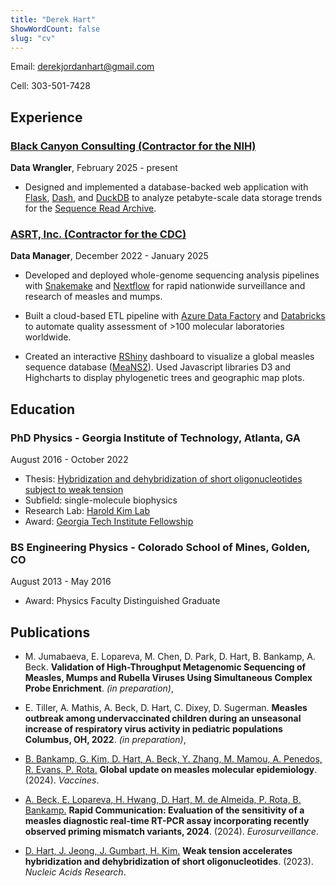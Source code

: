 ```yaml
---
title: "Derek Hart"
ShowWordCount: false 
slug: "cv"
---
```

Email: derekjordanhart@gmail.com 

Cell: 303-501-7428

## Experience

### [Black Canyon Consulting (Contractor for the NIH)](https://www.bccdc.net/) ###
**Data Wrangler**, February 2025 - present
- Designed and implemented a database-backed web application with [Flask](https://flask.palletsprojects.com/en/stable/), [Dash](https://dash.plotly.com/), and [DuckDB](https://duckdb.org/) to analyze petabyte-scale data storage trends for the [Sequence Read Archive](https://www.ncbi.nlm.nih.gov/sra).
### [ASRT, Inc. (Contractor for the CDC)](https://www.asrtinc.com/)
**Data Manager**, December 2022 - January 2025

- Developed and deployed whole-genome sequencing analysis pipelines with [Snakemake](https://snakemake.github.io/) and [Nextflow](https://www.nextflow.io/) for rapid nationwide surveillance and research of measles and mumps.

- Built a cloud-based ETL pipeline with [Azure Data Factory](https://azure.microsoft.com/en-us/products/data-factory) and [Databricks](https://www.databricks.com/) to automate quality assessment of >100 molecular laboratories worldwide.

- Created an interactive [RShiny](https://shiny.posit.co/) dashboard to visualize a global measles sequence database ([MeaNS2](https://who-gmrln.org/means2)). Used Javascript libraries D3 and Highcharts to display phylogenetic trees and geographic map plots.


## Education
### PhD Physics - Georgia Institute of Technology, Atlanta, GA
August 2016 - October 2022
- Thesis: [Hybridization and dehybridization of short oligonucleotides subject to weak tension](https://repository.gatech.edu/entities/publication/5bae46e4-90b8-4e7c-9140-66407e17a437)
- Subfield: single-molecule biophysics
- Research Lab: [Harold Kim Lab](https://haroldkimlab.gatech.edu/)
- Award: [Georgia Tech Institute Fellowship](https://grad.gatech.edu/georgia-tech-institute-fellowship)
### BS Engineering Physics - Colorado School of Mines, Golden, CO
August 2013 - May 2016
- Award: Physics Faculty Distinguished Graduate

## Publications

- M. Jumabaeva, E. Lopareva, M. Chen, D. Park, D. Hart, B. Bankamp, A. Beck. **Validation of High-Throughput Metagenomic Sequencing of Measles, Mumps and Rubella Viruses Using Simultaneous Complex Probe Enrichment**. *(in preparation)*,

- E. Tiller, A. Mathis, A. Beck, D. Hart, C. Dixey, D. Sugerman. **Measles outbreak among undervaccinated children during an unseasonal increase of respiratory virus activity in pediatric populations Columbus, OH, 2022**. *(in preparation)*,

- [B. Bankamp, G. Kim, D. Hart, A. Beck, Y. Zhang, M. Mamou, A. Penedos, R. Evans, P. Rota.](https://www.mdpi.com/2076-393X/12/7/810) **Global update on measles molecular epidemiology**. (2024). *Vaccines*.


- [A. Beck, E. Lopareva, H. Hwang, D. Hart, M. de Almeida, P. Rota, B. Bankamp.](https://www.eurosurveillance.org/content/10.2807/1560-7917.ES.2024.29.28.2400410) **Rapid Communication: Evaluation of the sensitivity of a measles diagnostic real-time RT-PCR assay incorporating recently observed priming mismatch variants, 2024**. (2024). *Eurosurveillance*. 

- [D. Hart, J. Jeong, J. Gumbart, H. Kim.](https://academic.oup.com/nar/article/51/7/3030/7068368) **Weak tension accelerates hybridization and dehybridization of short oligonucleotides**. (2023). *Nucleic Acids Research*.
